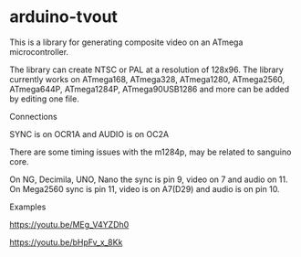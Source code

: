 # arduino-tvout

This is a library for generating composite video on an ATmega microcontroller.

The library can create NTSC or PAL at a resolution of 128x96. The library currently works on ATmega168, ATmega328, ATmega1280, ATmega2560, ATmega644P, ATmega1284P, ATmega90USB1286 and more can be added by editing one file.

Connections

SYNC is on OCR1A and AUDIO is on OC2A

There are some timing issues with the m1284p, may be related to sanguino core.

On NG, Decimila, UNO, Nano the sync is pin 9, video on 7 and audio on 11. On Mega2560	sync is pin 11, video is on A7(D29)	and audio is on pin 10.


Examples

https://youtu.be/MEg_V4YZDh0

https://youtu.be/bHpFv_x_8Kk
